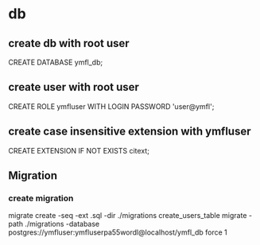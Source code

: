 # db

## create db with root user

CREATE DATABASE ymfl_db;

## create user with root user

CREATE ROLE ymfluser WITH LOGIN PASSWORD 'user@ymfl';

## create case insensitive extension with ymfluser

CREATE EXTENSION IF NOT EXISTS citext;

## Migration

### create migration

migrate create -seq -ext .sql -dir ./migrations create_users_table
migrate -path ./migrations -database postgres://ymfluser:ymfluserpa55wordl@localhost/ymfl_db force 1
